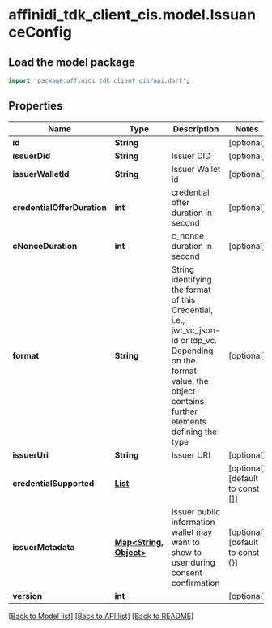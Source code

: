 # affinidi_tdk_client_cis.model.IssuanceConfig

## Load the model package

```dart
import 'package:affinidi_tdk_client_cis/api.dart';
```

## Properties

| Name                        | Type                                                                                                                | Description                                                                                                                                                             | Notes                            |
| --------------------------- | ------------------------------------------------------------------------------------------------------------------- | ----------------------------------------------------------------------------------------------------------------------------------------------------------------------- | -------------------------------- |
| **id**                      | **String**                                                                                                          |                                                                                                                                                                         | [optional]                       |
| **issuerDid**               | **String**                                                                                                          | Issuer DID                                                                                                                                                              | [optional]                       |
| **issuerWalletId**          | **String**                                                                                                          | Issuer Wallet id                                                                                                                                                        | [optional]                       |
| **credentialOfferDuration** | **int**                                                                                                             | credential offer duration in second                                                                                                                                     | [optional]                       |
| **cNonceDuration**          | **int**                                                                                                             | c_nonce duration in second                                                                                                                                              | [optional]                       |
| **format**                  | **String**                                                                                                          | String identifying the format of this Credential, i.e., jwt_vc_json-ld or ldp_vc. Depending on the format value, the object contains further elements defining the type | [optional]                       |
| **issuerUri**               | **String**                                                                                                          | Issuer URI                                                                                                                                                              | [optional]                       |
| **credentialSupported**     | [**List<CreateIssuanceConfigInputCredentialSupportedInner>**](CreateIssuanceConfigInputCredentialSupportedInner.md) |                                                                                                                                                                         | [optional] [default to const []] |
| **issuerMetadata**          | [**Map<String, Object>**](Object.md)                                                                                | Issuer public information wallet may want to show to user during consent confirmation                                                                                   | [optional] [default to const {}] |
| **version**                 | **int**                                                                                                             |                                                                                                                                                                         | [optional]                       |

[[Back to Model list]](../README.md#documentation-for-models) [[Back to API list]](../README.md#documentation-for-api-endpoints) [[Back to README]](../README.md)
